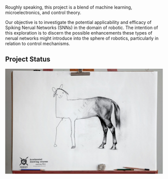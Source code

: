 Roughly speaking, this project is a blend of machine learning, microelectronics, and control theory.

Our objective is to investigate the potential applicability and efficacy of Spiking Nerual Networks (SNNs) in the domain of robotic. The intention of this exploration is to discern the possible enhancements these types of nerual networks might introduce into the sphere of robotics, particularly in relation to control mechanisms.

## Project Status
[![unfinished horse drawing](unfinished-horse-drawing.jpg)](http://alibati.com/horse)
